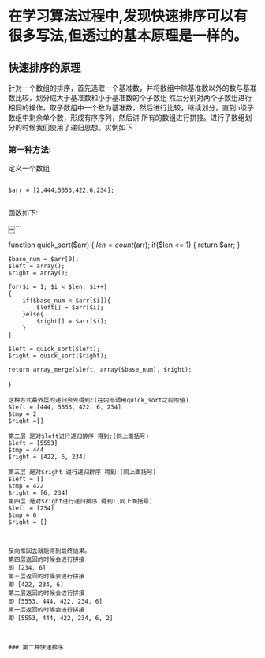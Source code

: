 # 在学习算法过程中,发现快速排序可以有很多写法,但透过的基本原理是一样的。
##  快速排序的原理
  针对一个数组的排序，首先选取一个基准数，并将数组中除基准数以外的数与基准数比较，划分成大于基准数和小于基准数的个子数组
然后分别对两个子数组进行相同的操作，取子数组中一个数为基准数，然后进行比较，继续划分，直到n级子数组中剩余单个数，形成有序序列，然后讲
所有的数组进行拼接。进行子数组划分的时候我们使用了递归思想。实例如下：

### 第一种方法:
定义一个数组

```

$arr = [2,444,5553,422,6,234];


```

函数如下:

￼```

function quick_sort($arr)
{
    $len = count($arr);
    if($len <= 1) {
        return $arr;
    }

    $base_num = $arr[0];
    $left = array();
    $right = array();

    for($i = 1; $i < $len; $i++)
    {
        if($base_num < $arr[$i]){
            $left[] = $arr[$i];
        }else{
            $right[] = $arr[$i];
        }
    }

    $left = quick_sort($left);
    $right = quick_sort($right);

    return array_merge($left, array($base_num), $right);
}

```
这种方式最外层的递归会先得到:(在内部调用quick_sort之前的值)
$left = [444, 5553, 422, 6, 234]
$tmp = 2
$right =[]

第二层 是对$left进行递归排序 得到:(同上面括号)
$left = [5553]
$tmp = 444
$right = [422, 6, 234]

第三层 是对$right 进行递归排序 得到:(同上面括号)
$left = []
$tmp = 422
$right = [6, 234]
第四层 是对$right进行递归排序 得到:(同上面括号)
$left = [234]
$tmp = 6
$right = []



反向推回去就能得到最终结果。
第四层返回的时候会进行拼接
即 [234, 6]
第三层返回的时候会进行拼接
即 [422, 234, 6]
第二层返回的时候会进行拼接
即 [5553, 444, 422, 234, 6]
第一层返回的时候会进行拼接
即 [5553, 444, 422, 234, 6, 2]



### 第二种快速排序
